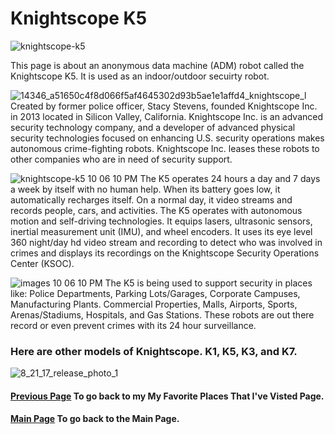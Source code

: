 # Knightscope K5
![knightscope-k5](https://user-images.githubusercontent.com/67583875/87865270-0266b780-c9ae-11ea-8c86-a5f919b571e4.jpg)

This page is about an anonymous data machine (ADM) robot called the Knightscope K5. It is used as an indoor/outdoor secuirty robot. 

![14346_a51650c4f8d066f5af4645302d93b5ae1e1affd4_knightscope_l](https://user-images.githubusercontent.com/67583875/87865426-1f03ef00-c9b0-11ea-8dd3-a7bf2fa929eb.png) Created by former police officer, Stacy Stevens, founded Knightscope Inc. in 2013 located in Silicon Valley, California. Knightscope Inc. is an advanced security technology company, and a developer of advanced physical security technologies focused on enhancing U.S. security operations makes autonomous crime-fighting robots. Knightscope Inc. leases these robots to other companies who are in need of security support. 

![knightscope-k5 10 06 10 PM](https://user-images.githubusercontent.com/67583875/87875629-89974800-ca0d-11ea-9bf1-f27a1e444836.jpg)
The K5 operates 24 hours a day and 7 days a week by itself with no human help. When its battery goes low, it automatically recharges itself.  On a normal day, it video streams and records people, cars, and activities. The K5 operates with autonomous motion and self-driving technologies. It equips lasers, ultrasonic sensors, inertial measurement unit (IMU), and wheel encoders. It uses its eye level 360 night/day hd video stream and recording to detect who was involved in crimes and displays its recordings on the Knightscope Security Operations Center (KSOC). 

![images 10 06 10 PM](https://user-images.githubusercontent.com/67583875/87875877-3de59e00-ca0f-11ea-8bd4-795cef901c38.jpg) The K5 is being used to support security in places like: Police Departments, Parking Lots/Garages, Corporate Campuses, Manufacturing Plants. Commercial Properties, Malls, Airports, Sports, Arenas/Stadiums, Hospitals, and Gas Stations. These robots are out there record or even prevent crimes with its 24 hour surveillance. 

### Here are other models of Knightscope. K1, K5, K3, and K7. 
![8_21_17_release_photo_1](https://user-images.githubusercontent.com/67583875/87876014-03c8cc00-ca10-11ea-83c3-f2f2576bd104.jpg) 

#### [Previous Page](topic.md) To go back to my My Favorite Places That I've Visted Page.

#### [Main Page](index.md) To go back to the Main Page. 
